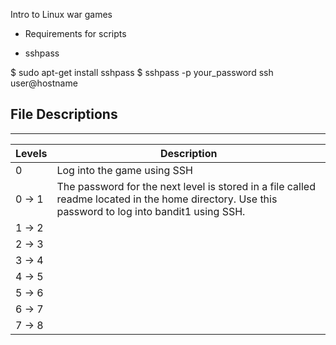 Intro to Linux war games

* Requirements for scripts 
- sshpass

$ sudo apt-get install sshpass
$ sshpass -p your_password ssh user@hostname

## File Descriptions
---
Levels|Description
---|---
0 | Log into the game using SSH
0 -> 1 | The password for the next level is stored in a file called readme located in the home directory. Use this password to log into bandit1 using SSH.
1 -> 2 | 
2 -> 3 |
3 -> 4 |
4 -> 5 |
5 -> 6 |
6 -> 7 |
7 -> 8 |
